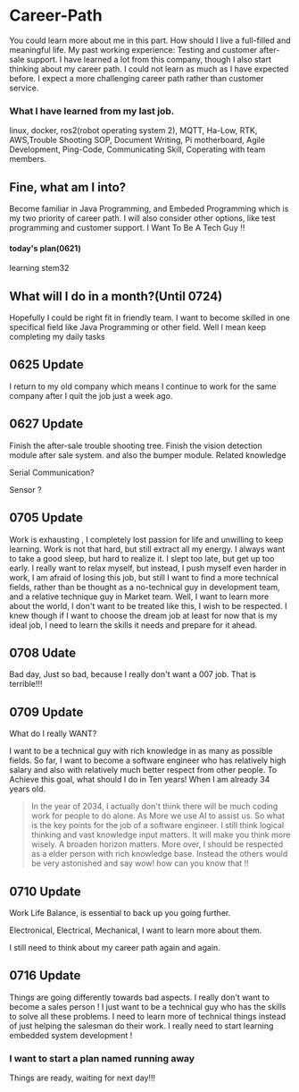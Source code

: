 # Career-Path
You could learn more about me in this part. How should I live a full-filled and meaningful life.
My past working experience: Testing and customer after-sale support. I have learned a lot from this company, though I also start thinking about my career path. I could not learn as much as I have expected before. I expect a more challenging career path rather than customer service.

### What I have learned from my last job.
linux, docker, ros2(robot operating system 2), MQTT, Ha-Low, RTK, AWS,Trouble Shooting SOP, Document Writing, Pi motherboard, Agile Development, Ping-Code, Communicating Skill, Coperating with team members.

## Fine, what am I into?
Become familiar in Java Programming, and Embeded Programming which is my two priority of career path. I will also consider other options, like test programming and customer support.
I Want To Be A Tech Guy !!

#### today's plan(0621)
 learning stem32

## What will I do in a month?(Until 0724)
Hopefully I could be right fit in friendly team. I want to become skilled in one specifical field like Java Programming or other field.
Well I mean keep completing my daily tasks
## 0625 Update

I return to my old company which means I continue to work for the same company after I quit the job just a week ago.

## 0627 Update

Finish the after-sale trouble shooting tree.
Finish the vision detection module after sale system. and also the bumper module.
Related knowledge

Serial Communication?

Sensor ?
##  0705 Update

Work is exhausting , I completely lost passion for life and unwilling to keep learning. Work is not that hard, but still extract all my energy. I always want to take a good sleep, but hard to realize it. I slept too late, but get up too early. I really want to relax myself, but instead, I push myself even harder in work, I am afraid of losing this job, but still I want to find a more technical fields, rather than be thought as a no-technical guy in development team, and a relative technique guy in Market team. Well, I want to learn more about the world, I don't want to be treated like this, I wish to be respected. I knew though if I want to choose the dream job at least for now that is my ideal job, I need to learn the skills it needs and prepare for it ahead. 

## 0708 Udate

Bad day, Just so bad, because I really don't want a 007 job. That is terrible!!!

## 0709 Update

What do I really WANT?

I want to be a technical guy with rich knowledge in as many as possible fields. So far, I want to become a software engineer who has relatively high salary and also with relatively much better respect from other people.
To Achieve this goal, what should I do in Ten years! When I am already 34 years old.

> In the year of 2034, I actually don't think there will be much coding work for people to do alone. As More we use AI to assist us. So what is the key points for the job of a software engineer.  I still think logical thinking and vast knowledge input matters. It will make you think more wisely. A broaden horizon matters. More over, I should be respected as a elder person with rich knowledge base. Instead the others would be very astonished and say wow! how can you know that !!

## 0710 Update

 Work Life Balance, is essential to back up you going further. 

Electronical, Electrical, Mechanical, I want to learn more about them.

I still need to think about my career path again and again.

## 0716 Update

Things are going differently towards bad aspects. I really don't want to become a sales person ! I just want to be a technical guy who has the skills to solve all these problems. I need to learn more of technical things instead of just helping the salesman do their work. I really need to start learning embedded system development !
### I want to start a plan named running away

Things are ready, waiting for next day!!!
